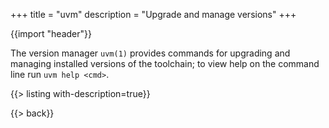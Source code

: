 +++
title = "uvm"
description = "Upgrade and manage versions"
+++

{{import "header"}}

The version manager `uvm(1)` provides commands for upgrading and managing installed versions of the toolchain; to view help on the command line run `uvm help <cmd>`.

{{> listing with-description=true}}

{{> back}}
